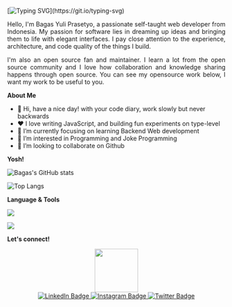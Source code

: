 [![Typing SVG](https://readme-typing-svg.demolab.com?font=Poppins&weight=500&size=30&pause=1000&color=FFFFFF&width=450&height=60&lines=Hello+World!)](https://git.io/typing-svg)

<p align="justify">
    Hello, I'm Bagas Yuli Prasetyo, a passionate self-taught web developer from Indonesia. My passion for software lies in dreaming up ideas and bringing them to life with elegant interfaces. I pay close attention to the experience, architecture, and code quality of the things I build.
</p>
<p align="justify">
    I'm also an open source fan and maintainer. I learn a lot from the open source community and I love how collaboration and knowledge sharing happens through open source. You can see my opensource work below, I want my work to be useful to you.
</p>

<strong>About Me</strong>
- 👋 Hi, have a nice day! with your code diary, work slowly but never backwards
- ❤️ I love writing JavaScript, and building fun experiments on type-level
- 🌱 I’m currently focusing on learning Backend Web development
- 👀 I’m interested in Programming and Joke Programming
- 💞️ I’m looking to collaborate on Github


<strong>Yosh!</strong>

![Bagas's GitHub stats](https://github-readme-stats.vercel.app/api?username=bagasst)

![Top Langs](https://github-readme-stats.vercel.app/api/top-langs/?username=bagasst)


<strong>Language & Tools</strong>
<p>
    <img src="https://img.shields.io/badge/Text%20Editor-Visual%20Studio%20Code-blue?&logo=visual%20studio%20code&logoColor=blue" />
</p>
<p>
    <img src="https://img.shields.io/badge/JavaScript-grey?&logo=javascript&logoColor=yellow" />
</p>


<strong>Let's connect!</strong>
<div id="header" align="center">
  <img src="https://media.giphy.com/media/M9gbBd9nbDrOTu1Mqx/giphy.gif" width="100"/>
</div>
<div id="badges" align="center">
  <a href="https://www.linkedin.com/in/bagasst">
    <img src="https://img.shields.io/badge/LinkedIn-blue?style=for-the-badge&logo=linkedin&logoColor=white" alt="LinkedIn Badge"/>
  </a>
  <a href="https://www.instagram.com/bagase.ly">
    <img src="https://img.shields.io/badge/Instagram-magenta?style=for-the-badge&logo=instagram&logoColor=white" alt="Instagram Badge"/>
  </a>
  <a href="your-twitter-URL">
    <img src="https://img.shields.io/badge/Twitter-blue?style=for-the-badge&logo=twitter&logoColor=white" alt="Twitter Badge"/>
  </a>
</div>
